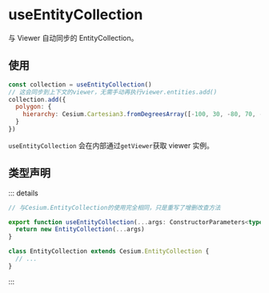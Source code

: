 # useEntityCollection

与 Viewer 自动同步的 EntityCollection。

## 使用

```js
const collection = useEntityCollection()
// 这会同步到上下文的viewer，无需手动再执行viewer.entities.add()
collection.add({
  polygon: {
    hierarchy: Cesium.Cartesian3.fromDegreesArray([-100, 30, -80, 70, -10, 40])
  }
})
```

`useEntityCollection` 会在内部通过`getViewer`获取 viewer 实例。

## 类型声明

::: details

```ts
// 与Cesium.EntityCollection的使用完全相同，只是重写了增删改查方法

export function useEntityCollection(...args: ConstructorParameters<typeof Cesium.EntityCollection>) {
  return new EntityCollection(...args)
}

class EntityCollection extends Cesium.EntityCollection {
  // ...
}
```

:::
